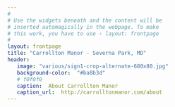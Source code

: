 ```yaml
---
#
# Use the widgets beneath and the content will be
# inserted automagically in the webpage. To make
# this work, you have to use › layout: frontpage
#
layout: frontpage
title: "Carrollton Manor - Severna Park, MD"
header:
   image: "various/sign1-crop-alternate-680x80.jpg"
   background-color:  "#ba8b3d"
   # f0f0f0
   caption:  About Carrollton Manor
   caption_url:  http://carrolltonmanor.com/about
---
```

